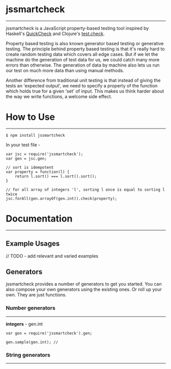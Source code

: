 # jssmartcheck
---
jssmartcheck is a JavaScript property-based testing tool inspired by Haskell's [QuickCheck](https://wiki.haskell.org/Introduction_to_QuickCheck1) and Clojure's [test.check](https://github.com/clojure/test.check).

Property based testing is also known generator based testing or generative testing. The principle behind property based testing is that it's really hard to create random testing data which covers all edge cases. But if we let the machine do the generation of test data for us, we could catch many more errors than otherwise. The generation of data by machine also lets us run our test on much more data than using manual methods.

Another difference from traditional unit testing is that instead of giving the tests an 'expected output', we need to specify a property of the function which holds true for a given 'set' of input. This makes us think harder about the way we write functions, a welcome side effect.

# How to Use
---
```
$ npm install jssmartcheck
```

In your test file - 

```
var jsc = require('jssmartcheck');
var gen = jsc.gen;

// sort is idempotent
var property = function(l) {
	return l.sort() === l.sort().sort();
}

// for all array of integers 'l', sorting l once is equal to sorting l twice
jsc.forAll(gen.arrayOf(gen.int)).check(property);
```

# Documentation
---
## Example Usages
// TODO - add relevant and varied examples


## Generators
jssmartcheck provides a number of generators to get you started. You can also compose your own generators using the existing ones. Or roll up your own. They are just functions.

### Number generators
---
**integers** - gen.int

```
var gen = require('jssmartcheck').gen;

gen.sample(gen.int); // 
```

### String generators
---
